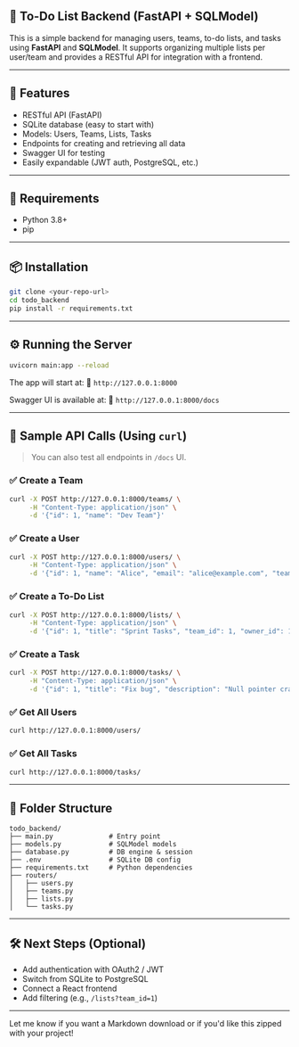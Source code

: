 
## 📘 To-Do List Backend (FastAPI + SQLModel)

This is a simple backend for managing users, teams, to-do lists, and tasks using **FastAPI** and **SQLModel**. It supports organizing multiple lists per user/team and provides a RESTful API for integration with a frontend.

---

## 🚀 Features

* RESTful API (FastAPI)
* SQLite database (easy to start with)
* Models: Users, Teams, Lists, Tasks
* Endpoints for creating and retrieving all data
* Swagger UI for testing
* Easily expandable (JWT auth, PostgreSQL, etc.)

---

## 🔧 Requirements

* Python 3.8+
* pip

---

## 📦 Installation

```bash
git clone <your-repo-url>
cd todo_backend
pip install -r requirements.txt
```

---

## ⚙️ Running the Server

```bash
uvicorn main:app --reload
```

The app will start at:
📍 `http://127.0.0.1:8000`

Swagger UI is available at:
📘 `http://127.0.0.1:8000/docs`

---

## 🧪 Sample API Calls (Using `curl`)

> You can also test all endpoints in `/docs` UI.

### ✅ Create a Team

```bash
curl -X POST http://127.0.0.1:8000/teams/ \
     -H "Content-Type: application/json" \
     -d '{"id": 1, "name": "Dev Team"}'
```

### ✅ Create a User

```bash
curl -X POST http://127.0.0.1:8000/users/ \
     -H "Content-Type: application/json" \
     -d '{"id": 1, "name": "Alice", "email": "alice@example.com", "team_id": 1}'
```

### ✅ Create a To-Do List

```bash
curl -X POST http://127.0.0.1:8000/lists/ \
     -H "Content-Type: application/json" \
     -d '{"id": 1, "title": "Sprint Tasks", "team_id": 1, "owner_id": 1}'
```

### ✅ Create a Task

```bash
curl -X POST http://127.0.0.1:8000/tasks/ \
     -H "Content-Type: application/json" \
     -d '{"id": 1, "title": "Fix bug", "description": "Null pointer crash", "done": false, "list_id": 1}'
```

### ✅ Get All Users

```bash
curl http://127.0.0.1:8000/users/
```

### ✅ Get All Tasks

```bash
curl http://127.0.0.1:8000/tasks/
```

---

## 📁 Folder Structure

```
todo_backend/
├── main.py              # Entry point
├── models.py            # SQLModel models
├── database.py          # DB engine & session
├── .env                 # SQLite DB config
├── requirements.txt     # Python dependencies
├── routers/
│   ├── users.py
│   ├── teams.py
│   ├── lists.py
│   └── tasks.py
```

---

## 🛠️ Next Steps (Optional)

* Add authentication with OAuth2 / JWT
* Switch from SQLite to PostgreSQL
* Connect a React frontend
* Add filtering (e.g., `/lists?team_id=1`)

---

Let me know if you want a Markdown download or if you'd like this zipped with your project!
